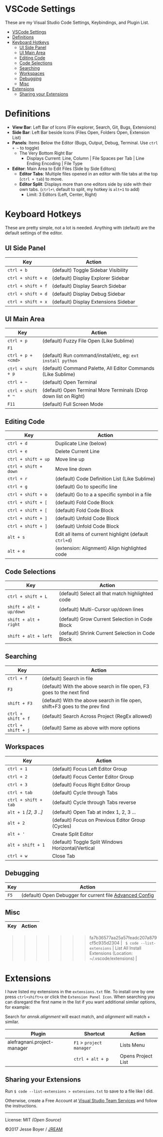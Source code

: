 # VSCode Settings

These are my Visual Studio Code Settings, Keybindings, and Plugin List.
<!-- TOC -->

- [VSCode Settings](#vscode-settings)
- [Definitions](#definitions)
- [Keyboard Hotkeys](#keyboard-hotkeys)
    - [UI Side Panel](#ui-side-panel)
    - [UI Main Area](#ui-main-area)
    - [Editing Code](#editing-code)
    - [Code Selections](#code-selections)
    - [Searching](#searching)
    - [Workspaces](#workspaces)
    - [Debugging](#debugging)
    - [Misc](#misc)
- [Extensions](#extensions)
    - [Sharing your Extensions](#sharing-your-extensions)

<!-- /TOC -->

# Definitions
- **View Bar**: Left Bar of Icons (File explorer, Search, Git, Bugs, Extensions)
- **Side Bar**: Left Bar beside Icons (Files Open, Folders Open, Extension List)
- **Panels**: Items Below the Editor (Bugs, Output, Debug, Terminal. Use `ctrl + ~` to toggle)
    - The Very Bottom Right Bar
        - Displays Current: Line, Column | File Spaces per Tab | Line Ending Encoding | File Type
- **Editor**: Main Area to Edit Files (Side by Side Editors)
    - **Editor Tabs**: Multiple files opened in an editor with file tabs at the top (`ctrl + tab`) to move.
    - **Editor Split**: Displays more than one editors side by side with their own tabs. (`ctrl+\` default to split, my hotkey is `alt+1` to add)
        - Limit: 3 Editors (Left, Center, Right)

# Keyboard Hotkeys
These are pretty simple, not a lot is needed.
Anything with (default) are the default settings of the editor.

## UI Side Panel
| Key | Action |
| ---- | ---- |
| `ctrl + b` | (default) Toggle Sidebar Visibility |
| `ctrl + shift + e` | (default) Display Explorer Sidebar |
| `ctrl + shift + f` | (default) Display Search Sidebar |
| `ctrl + shift + d` | (default) Display Debug Sidebar |
| `ctrl + shift + x` | (default) Display Extensions Sidebar |

## UI Main Area
| Key | Action |
| ---- | ---- |
| `ctrl + p` | (default) Fuzzy File Open (Like Sublime) |
| `F1` |  |
| `ctrl + p + <cmd>` | (default) Run command/install/etc, eg: `ext install python` |
| `ctrl + shift + p` | (default) Command Palette, All Editor Commands (Like Sublime) |
| `ctrl + ~` | (default) Open Terminal |
| `ctrl + shift + ~` | (default) Open Terminal More Terminals (Drop down list on Right) |
| `F11` | (default) Full Screen Mode |


## Editing Code
| Key | Action |
| ---- | ---- |
| `ctrl + d` | Duplicate Line (below) |
| `ctrl + e` | Delete Current Line |
| `ctrl + shift + up` | Move line up |
| `ctrl + shift + down` | Move line down |
| `ctrl + r` | (default) Code Definition List (Like Sublime) |
| `ctrl + g` | (default) Go to specific line |
| `ctrl + shift + o` | (default) Go to a a specific symbol in a file |
| `ctrl + shift + [` | (default) Fold Code Block |
| `ctrl + shift + [` | (default) Fold Code Block |
| `ctrl + shift + ]` | (default) Unfold Code Block |
| `ctrl + shift + ]` | (default) Unfold Code Block |
| `alt + s` | Edit all items of current highlight (default `ctrl+d`) |
| `alt + e` | (extension: Alignment) Align highlighted code |

## Code Selections
| Key | Action |
| ---- | ---- |
| `ctrl + shift + L` | (default) Select all that match highlighted code |
| `shift + alt + up/down` | (default) Multi-Cursor up/down lines |
| `shift + alt + right` | (default) Grow Current Selection in Code Block |
| `shift + alt + left` | (default) Shrink Current Selection in Code Block |

## Searching
| Key | Action |
| ---- | ---- |
| `ctrl + f` | (default) Search in file |
| `F3` | (default) With the above search in file open, F3 goes to the next find |
| `shift + F3` | (default) With the above search in file open, shift+F3 goes to the prev find |
| `ctrl + shift + f` | (default) Search Across Project (RegEx allowed) |
| `ctrl + shift + j` | (default) Same as above with more options |

## Workspaces
| Key | Action |
| ---- | ---- |
| `ctrl + 1` | (default) Focus Left Editor Group |
| `ctrl + 2` | (default) Focus Center Editor Group |
| `ctrl + 3` | (default) Focus Right Editor Group |
| `ctrl + tab` | (default) Cycle through Tabs |
| `ctrl + shift + tab` | (default) Cycle through Tabs reverse |
| `alt + 1` *[2, 3 ..]* | (default) Open Tab at index 1, 2, 3 ... |
| `alt + 2` | (default) Focus on Previous Editor Group (Cycles) |
| `alt + '` | Create Split Editor |
| `alt + shift + 1` | (default) Toggle Split Windows Horizontal/Vertical |
| `ctrl + w` | Close Tab |

## Debugging
| Key | Action |
| ---- | ---- |
| `F5` | (default) Open Debugger for current file [Advanced Config](https://code.visualstudio.com/docs/editor/debugging#_launch-configurations) |

## Misc
| Key | Action |
| ---- | ---- |
>>>>>>> fa7b36577aa25a57feadc207a879cf5c935d2304
| ` $ code --list-extensions` | List All Install Extensions (Location:  ~/.vscode/extensions) |

# Extensions
I have listed my extensions in the `extensions.txt` file. To install one by one press `ctrl+shift+x` or click the `Extension Panel Icon`. When searching you can disregard the first name in the list if you want additional similar options, for example:

Search for *annsk.alignment* will exact match, and *alignment* will match + similar.

| Plugin | Shortcut | Action |
| ---- | ---- | -- |
|  alefragnani.project-manager | `F1` > `project manager` | Lists Menu |
|                              | `ctrl + alt + p` | Opens Project List |

## Sharing your Extensions

Run `$ code --list-extensions > extensions.txt` to save to a file like I did.

Otherwise, create a Free Account at [Visual Studio Team Services](https://www.visualstudio.com/en-us/docs/setup-admin/team-services/sign-up-for-visual-studio-team-services) and follow the instructions.

---
License: MIT *(Open Source)*

&copy;2017 Jesse Boyer / [JREAM](http://jream.com)
